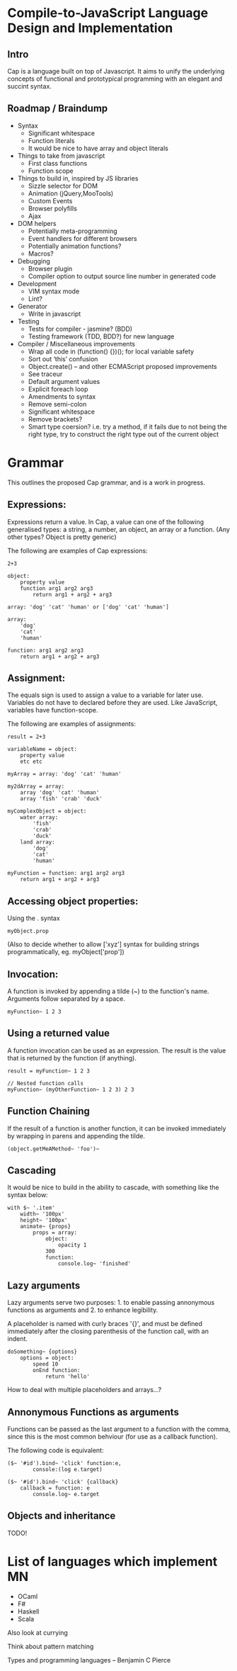 # Compile-to-JavaScript Language Design and Implementation

## Intro

Cap is a language built on top of Javascript. It aims to unify the underlying concepts of
functional and prototypical programming with an elegant and succint syntax.

## Roadmap / Braindump

- Syntax
	- Significant whitespace
	- Function literals
	- It would be nice to have array and object literals
- Things to take from javascript
	- First class functions
	- Function scope
- Things to build in, inspired by JS libraries
	- Sizzle selector for DOM
	- Animation (jQuery,MooTools)
	- Custom Events
	- Browser polyfills
	- Ajax
- DOM helpers
	- Potentially meta-programming
	- Event handlers for different browsers
	- Potentially animation functions?
	- Macros?
- Debugging
	- Browser plugin
	- Compiler option to output source line number in generated code
- Development
	- VIM syntax mode
	- Lint?
- Generator
	- Write in javascript
- Testing
	- Tests for compiler - jasmine? (BDD)
	- Testing framework (TDD, BDD?) for new language
- Compiler / Miscellaneous improvements
	- Wrap all code in (function() {})(); for local variable safety
	- Sort out ‘this’ confusion
	- Object.create() – and other ECMAScript proposed improvements
	- See traceur
	- Default argument values
	- Explicit foreach loop
	- Amendments to syntax
	- Remove semi-colon
	- Significant whitespace
	- Remove brackets?
	- Smart type coersion? i.e. try a method, if it fails due to not being the right type, try to construct the right type out of the current object


# Grammar

This outlines the proposed Cap grammar, and is a work in progress.

## Expressions:

Expressions return a value. In Cap, a value can one of the following generalised
types: a string, a number, an object, an array or a function. (Any other types? Object is pretty generic)

The following are examples of Cap expressions:

	2+3

	object:
		property value
		function arg1 arg2 arg3
			return arg1 + arg2 + arg3

	array: 'dog' 'cat' 'human' or ['dog' 'cat' 'human']

	array:
		'dog'
		'cat'
		'human'

	function: arg1 arg2 arg3
		return arg1 + arg2 + arg3

## Assignment:

The equals sign is used to assign a value to a variable for later use. Variables do
not have to declared before they are used. Like JavaScript, variables have function-scope.

The following are examples of assignments:

	result = 2+3

	variableName = object:
		property value
		etc etc

	myArray = array: 'dog' 'cat' 'human'

	my2dArray = array:
		array 'dog' 'cat' 'human'
		array 'fish' 'crab' 'duck'

	myComplexObject = object:
		water array:
			'fish'
			'crab'
			'duck'
		land array:
			'dog'
			'cat'
			'human'

	myFunction = function: arg1 arg2 arg3
		return arg1 + arg2 + arg3

## Accessing object properties:

Using the . syntax

	myObject.prop

(Also to decide whether to allow ['xyz'] syntax for building 
strings programmatically, eg. myObject['prop'])


## Invocation:

A function is invoked by appending a tilde (~) to the function's name. Arguments follow separated by a space.

	myFunction~ 1 2 3


## Using a returned value

A function invocation can be used as an expression. The result is the value that is returned
by the function (if anything).

	result = myFunction~ 1 2 3
	
	// Nested function calls
	myFunction~ (myOtherFunction~ 1 2 3) 2 3


## Function Chaining

If the result of a function is another function, it can be invoked immediately by
wrapping in parens and appending the tilde.

	(object.getMeAMethod~ 'foo')~

## Cascading

It would be nice to build in the ability to cascade, with something like the syntax below:

	with $~ '.item'
		width~ '100px'
		height~ '100px'
		animate~ {props}
			props = array:
				object:
					opacity 1
				300
				function:
					console.log~ 'finished'


## Lazy arguments

Lazy arguments serve two purposes: 1. to enable passing annonymous functions
as arguments and 2. to enhance legibility.

A placeholder is named with curly braces '{}', and must be defined immediately after the
closing parenthesis of the function call, with an indent.

	doSomething~ {options}
		options = object:
			speed 10
			onEnd function:
				return 'hello'

How to deal with multiple placeholders and arrays...?

## Annonymous Functions as arguments

Functions can be passed as the last argument to a function with the comma, since this is
the most common behviour (for use as a callback function).

The following code is equivalent:

	($~ '#id').bind~ 'click' function:e,
			console:(log e.target)

	($~ '#id').bind~ 'click' {callback}
		callback = function: e
			console.log~ e.target


## Objects and inheritance

TODO!



# List of languages which implement MN

- OCaml
- F#
- Haskell
- Scala

Also look at currying

Think about pattern matching

Types and programming languages – Benjamin C Pierce
